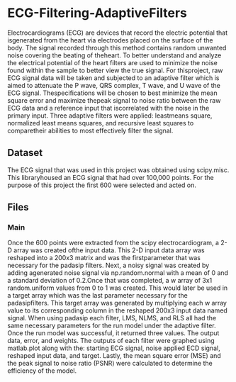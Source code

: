 # ECG-Filtering-AdaptiveFilters
Electrocardiograms (ECG) are devices that record the electric potential that isgenerated from the heart via electrodes placed on the surface of the body. The signal recorded through this method contains random unwanted noise covering the beating of theheart. To better understand and analyze the electrical potential of the heart filters are used to minimize the noise found within the sample to better view the true signal. For thisproject, raw ECG signal data will be taken and subjected to an adaptive filter which is aimed to attenuate the P wave, QRS complex, T wave, and U wave of the ECG signal. Thespecifications will be chosen to best minimize the mean square error and maximize thepeak signal to noise ratio between the raw ECG data and a reference input that iscorrelated with the noise in the primary input. Three adaptive filters were applied: leastmeans square, normalized least means squares, and recursive least squares to comparetheir abilities to most effectively filter the signal.
## Dataset
The ECG signal that was used in this project was obtained using scipy.misc. This libraryhoused an ECG signal that had over 100,000 points. For the purpose of this project the first 600 were selected and acted on.
## Files
### Main
Once the 600 points were extracted from the scipy electrocardiogram, a 2-D array was created ofthe input data. This 2-D input data array was reshaped into a 200x3 matrix and was the firstparameter that was necessary for the padasip filters. Next, a noisy signal was created by adding agenerated noise signal via np.random.normal with a mean of 0 and a standard deviation of 0.2.Once that was completed, a w array of 3x1 random.uniform values from 0 to 1 was created. This would later be used in a target array which was the last parameter necessary for the padasipfilters. This target array was generated by multiplying each w array value to its corresponding column in the reshaped 200x3 input data named signal. When using padasip each filter, LMS, NLMS, and RLS all had the same necessary parameters for the run model under the adaptive filter. Once the run model was successful, it returned three values. The output data, error, and weights. The outputs of each filter were graphed using matlab.plot along with the: starting ECG signal, noise applied ECD signal, reshaped input data, and target. Lastly, the mean square error (MSE) and the peak signal to noise ratio (PSNR) were calculated to determine the efficiency of the model.

